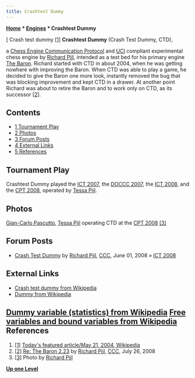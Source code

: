 ```yaml
---
title: Crashtest Dummy
---
```

**[Home](Home "Home") * [Engines](Engines "Engines") * Crashtest Dummy**

\[ Crash test dummy <a id="cite-note-1" href="#cite-ref-1">[1]</a>
**Crashtest Dummy** (Crash Test Dummy, CTD),

a [Chess Engine Communication Protocol](Chess_Engine_Communication_Protocol "Chess Engine Communication Protocol") and [UCI](UCI "UCI") compliant experimental chess engine by [Richard Pijl](Richard_Pijl "Richard Pijl"), intended as a test bed for his primary engine [The Baron](The_Baron "The Baron"). Richard started with CTD in about 2004, when he was getting nowhere with improving the Baron. When CTD was able to play a game, he decided to give the Baron one more look, instantly removed the bug that was blocking improvement and kept CTD in a drawer. At another point Richard was about to retire the Baron and to work only on CTD, as its successor <a id="cite-note-2" href="#cite-ref-2">[2]</a>.

## Contents

- [1 Tournament Play](#tournament-play)
- [2 Photos](#photos)
- [3 Forum Posts](#forum-posts)
- [4 External Links](#external-links)
- [5 References](#references)

## Tournament Play

Crashtest Dummy played the [ICT 2007](ICT_2007 "ICT 2007"), the [DOCCC 2007](DOCCC_2007 "DOCCC 2007"), the [ICT 2008](ICT_2008 "ICT 2008"), and the [CPT 2008](CPT_2008 "CPT 2008"), operated by [Tessa Pijl](Tessa_Pijl "Tessa Pijl").

## Photos

[](File:CPT2008_DSC_73451.jpg)
[Gian-Carlo Pascutto](Gian-Carlo_Pascutto "Gian-Carlo Pascutto"), [Tessa Pijl](Tessa_Pijl "Tessa Pijl") operating CTD at the [CPT 2008](CPT_2008 "CPT 2008") <a id="cite-note-3" href="#cite-ref-3">[3]</a>

## Forum Posts

- [Crash Test Dummy](http://www.talkchess.com/forum3/viewtopic.php?f=6&t=21484&start=24) by [Richard Pijl](Richard_Pijl "Richard Pijl"), [CCC](CCC "CCC"), June 01, 2008 » [ICT 2008](ICT_2008 "ICT 2008")

## External Links

- [Crash test dummy from Wikipedia](https://en.wikipedia.org/wiki/Crash_test_dummy)
- [Dummy from Wikipedia](https://en.wikipedia.org/wiki/Dummy)

## [Dummy variable (statistics) from Wikipedia](https://en.wikipedia.org/wiki/Dummy_variable_%28statistics%29) [Free variables and bound variables from Wikipedia](https://en.wikipedia.org/wiki/Free_variables_and_bound_variables) References

1. <a id="cite-ref-1" href="#cite-note-1">[1]</a> [Today's featured article/May 21, 2004, Wikipedia](https://en.wikipedia.org/wiki/Wikipedia:Today%27s_featured_article/May_21,_2004)
1. <a id="cite-ref-2" href="#cite-note-2">[2]</a> [Re: The Baron 2.23](http://www.talkchess.com/forum/viewtopic.php?topic_view=threads&p=203643&t=22611) by [Richard Pijl](Richard_Pijl "Richard Pijl"), [CCC](CCC "CCC"), July 26, 2008
1. <a id="cite-ref-3" href="#cite-note-3">[3]</a> Photo by [Richard Pijl](Richard_Pijl "Richard Pijl")

**[Up one Level](Engines "Engines")**

